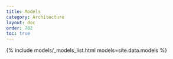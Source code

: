 ```yaml
---
title: Models
category: Architecture
layout: doc
order: 702
toc: true
---
```



{% include models/_models_list.html models=site.data.models %}
